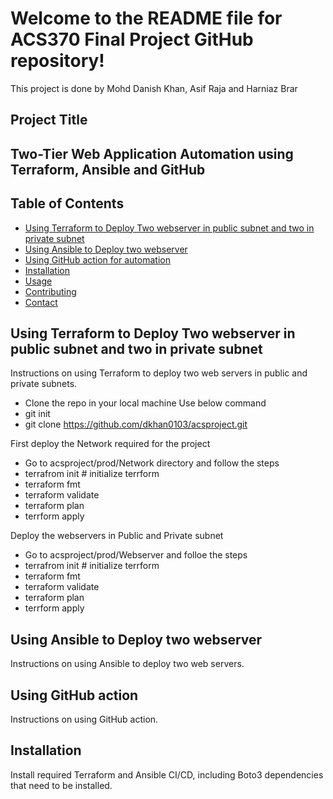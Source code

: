 # Welcome to the README file for ACS370 Final Project GitHub repository!

This project is done by Mohd Danish Khan, Asif Raja and Harniaz Brar

## Project Title
## Two-Tier Web Application Automation using Terraform, Ansible and GitHub

## Table of Contents
- [Using Terraform to Deploy Two webserver in public subnet and two in private subnet](#using-terraform-to-deploy-two-webserver-in-public-subnet-and-two-in-private-subnet)
- [Using Ansible to Deploy two webserver](#using-ansible-to-deploy-two-webserver)
- [Using GitHub action for automation](#using-github-action-for-automation)
- [Installation](#installation)
- [Usage](#usage)
- [Contributing](#contributing)
- [Contact](#contact)

## Using Terraform to Deploy Two webserver in public subnet and two in private subnet

Instructions on using Terraform to deploy two web servers in public and private subnets.

- Clone the repo in your local machine 
 Use below command 
- git init 
- git clone https://github.com/dkhan0103/acsproject.git
 
 First deploy the Network required for the project
 
- Go to acsproject/prod/Network directory and follow the steps 
- terrafrom init # initialize terrform
- terraform fmt
- terraform validate
- terraform plan 
- terrform apply 
 
Deploy the webservers in Public and Private subnet 

- Go to acsproject/prod/Webserver and folloe the steps
- terrafrom init # initialize terrform
- terraform fmt
- terraform validate
- terraform plan 
- terrform apply 


## Using Ansible to Deploy two webserver

Instructions on using Ansible to deploy two web servers.

## Using GitHub action

Instructions on using GitHub action.

## Installation

Install required Terraform and Ansible CI/CD, including Boto3 dependencies that need to be installed.

